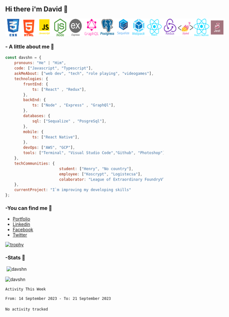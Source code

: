 ## Hi there i'm David 👋
<div style="display:flex;">
<img src="./loc/css.png" alt="drawing" style="width:50px;"/>
<img src="./loc/html5.png" alt="drawing" style="width:50px;"/>
<img src="./loc/javascript.png" alt="drawing" style="width:50px;"/>
<img src="./loc/Node.png" alt="drawing" style="width:50px;"/>
<img src="./loc/express.png" alt="drawing" style="width:50px;"/>
<img src="./loc/Graph.png" alt="drawing" style="width:50px;"/>
<img src="./loc/Postgress.png" alt="drawing" style="width:50px;"/>
<img src="./loc/sequelize.png" alt="drawing" style="width:50px;"/>
<img src="./loc/webpack.png" alt="drawing" style="width:50px;"/>
<img src="./loc/react.png" alt="drawing" style="width:50px;"/>
<img src="./loc/redux.png" alt="drawing" style="width:50px;"/>
<img src="./loc/Styled components.png" alt="drawing" style="width:50px;"/>
<img src="./loc/react-native.png" alt="drawing" style="width:50px;"/>
<img src="./loc/Jest.png" alt="drawing" style="width:50px;"/>
</div>

### - A little about me 🤔
```javascript
const davshn = {
    pronouns: "He" | "Him",
    code: ["Javascript", "Typescript"],
    askMeAbout: ["web dev", "tech", "role playing", "videogames"],
    technologies: {
        frontEnd: {
            ts: ["React" , "Redux"],
        },
        backEnd: {
            ts: ["Node" , "Express" , "GraphQl"],
        },
        databases: {
            sql: ["Sequalize" , "PosgreSql"],
        },
        mobile: {
            ts: ["React Native"],
        },
        devOps: ["AWS", "GCP"],
        tools: ["Terminal", "Visual Studio Code","Github", "Photoshop"]
    },
    techCommunities: {
                        student: ["Henry", "No country"],
                        employee: ["Koscrypt", "Logistecsa"],
                        colaborator: "League of Extraordinary FoundryVTT Developers"
    },
    currentProject: "I`m improving my developing skills"
};
```
### -You can find me :satellite:
- [Portfolio](https://www.davshn.com/)
- [Linkedin](https://www.linkedin.com/in/davshn/)
- [Facebook](https://www.facebook.com/david.figueroa.184)
- [Twitter](https://twitter.com/Davshmr)

[![trophy](https://github-profile-trophy.vercel.app/?username=davshn)](https://github.com/davshn/github-profile-trophy)

### -Stats :battery:

<p>&nbsp;<img align="center" src="https://github-readme-stats.vercel.app/api?username=davshn&show_icons=true&locale=en" alt="davshn" /></p>

<p><img align="center" src="https://github-readme-streak-stats.herokuapp.com/?user=davshn&" alt="davshn" /></p>

    Activity This Week
<!--START_SECTION:waka-->

```txt
From: 14 September 2023 - To: 21 September 2023

No activity tracked
```

<!--END_SECTION:waka-->
